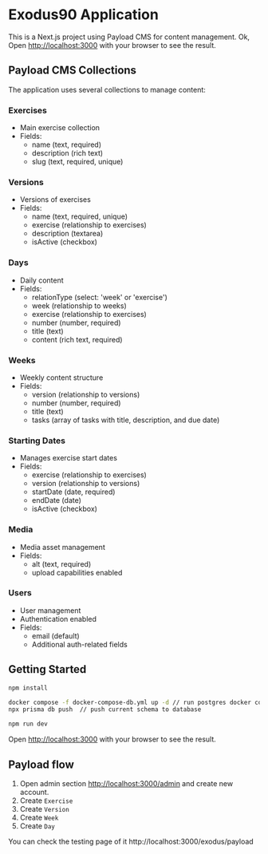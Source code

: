# Exodus90 Application

This is a Next.js project using Payload CMS for content management.
Ok,
Open [http://localhost:3000](http://localhost:3000) with your browser to see the result.

## Payload CMS Collections

The application uses several collections to manage content:

### Exercises

- Main exercise collection
- Fields:
  - name (text, required)
  - description (rich text)
  - slug (text, required, unique)

### Versions

- Versions of exercises
- Fields:
  - name (text, required, unique)
  - exercise (relationship to exercises)
  - description (textarea)
  - isActive (checkbox)

### Days

- Daily content
- Fields:
  - relationType (select: 'week' or 'exercise')
  - week (relationship to weeks)
  - exercise (relationship to exercises)
  - number (number, required)
  - title (text)
  - content (rich text, required)

### Weeks

- Weekly content structure
- Fields:
  - version (relationship to versions)
  - number (number, required)
  - title (text)
  - tasks (array of tasks with title, description, and due date)

### Starting Dates

- Manages exercise start dates
- Fields:
  - exercise (relationship to exercises)
  - version (relationship to versions)
  - startDate (date, required)
  - endDate (date)
  - isActive (checkbox)

### Media

- Media asset management
- Fields:
  - alt (text, required)
  - upload capabilities enabled

### Users

- User management
- Authentication enabled
- Fields:
  - email (default)
  - Additional auth-related fields

## Getting Started

```bash
npm install

docker compose -f docker-compose-db.yml up -d // run postgres docker container
npx prisma db push  // push current schema to database

npm run dev
```

Open [http://localhost:3000](http://localhost:3000) with your browser to see the result.

## Payload flow

1. Open admin section [http://localhost:3000/admin](http://localhost:3000/admin) and create new account.
2. Create `Exercise`
3. Create `Version`
4. Create `Week`
5. Create `Day`

You can check the testing page of it http://localhost:3000/exodus/payload
